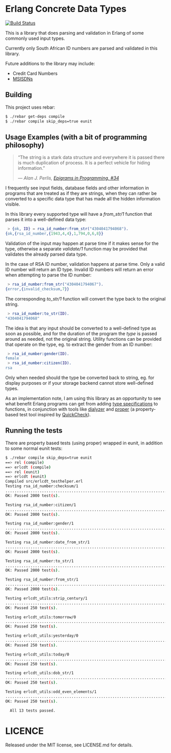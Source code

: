 # Erlang Concrete Data Types

[![Build Status](https://secure.travis-ci.org/apauley/erlcdt.png?branch=master "Build Status")](http://travis-ci.org/apauley/erlcdt)

This is a library that does parsing and validation in Erlang of some
commonly used input types.

Currently only South African ID numbers are parsed and validated in
this library.

Future additions to the library may include:

 - Credit Card Numbers
 - [MSISDNs](http://en.wikipedia.org/wiki/MSISDN)

## Building

This project uses rebar:

```bash
$ ./rebar get-deps compile
$ ./rebar compile skip_deps=true eunit
```

## Usage Examples (with a bit of programming philosophy)

> &ldquo;The string is a stark data structure and everywhere it is passed there is much duplication of process. It is a perfect vehicle for hiding information.&rdquo;
>
> &mdash; <cite>Alan J. Perlis, [Epigrams in Programming, #34](http://www.cs.yale.edu/quotes.html)</cite>

I frequently see input fields, database fields and other information
in programs that are treated as if they are strings, when they can
rather be converted to a specific data type that has made all the
hidden information visible.

In this library every supported type will have a *from_str/1* function
that parses it into a well-defined data type:

```erlang
 > {ok, ID} = rsa_id_number:from_str("4304041794068").
{ok,{rsa_id_number,{1943,4,4},1,794,0,6,8}}
```

Validation of the input may happen at parse time if it makes sense for
the type, otherwise a separate *validate/1* function may be provided
that validates the already parsed data type.

In the case of RSA ID number, validation happens at parse time.
Only a valid ID number will return an ID type.
Invalid ID numbers will return an error when attempting to parse the ID number:

```erlang
 > rsa_id_number:from_str("4304041794067").
{error,{invalid_checksum,7}}
```

The corresponding *to_str/1* function will convert the type back to the
original string.

```erlang
 > rsa_id_number:to_str(ID).
"4304041794068"
```

The idea is that any input should be converted to a well-defined type
as soon as possible, and for the duration of the program the *type* is
passed around as needed, not the original string. Utility functions
can be provided that operate on the type, eg. to extract the gender
from an ID number:

```erlang
 > rsa_id_number:gender(ID).
female
 > rsa_id_number:citizen(ID).
rsa
```

Only when needed should the type be converted back
to string, eg. for display purposes or if your storage backend cannot
store well-defined types.

As an implementation note, I am using this library as an opportunity
to see what benefit Erlang programs can get from adding
[type specifications](http://www.erlang.org/doc/reference_manual/typespec.html)
to functions, in conjunction with tools like
[dialyzer](http://www.erlang.org/doc/man/dialyzer.html) and
[proper](https://github.com/manopapad/proper) (a property-based test
tool inspired by [QuickCheck](http://www.quviq.com/)).

## Running the tests

There are property based tests (using proper) wrapped in eunit, in
addition to some normal eunit tests:

```bash
$ ./rebar compile skip_deps=true eunit
==> rel (compile)
==> erlcdt (compile)
==> rel (eunit)
==> erlcdt (eunit)
Compiled src/erlcdt_testhelper.erl
Testing rsa_id_number:checksum/1
................................................................................................................................................................................................................................................................................................................................................................................................................................................................................................................................................................................................................................................................................................................................................................................................................................................................................................................................................................................................................................................................................................................................................................................................................................................................................................................................................................................................................................................................................................................................................................................................................................................................................................................................................................................................................................................................................................................................................................................................................................................................................
OK: Passed 2000 test(s).

Testing rsa_id_number:citizen/1
................................................................................................................................................................................................................................................................................................................................................................................................................................................................................................................................................................................................................................................................................................................................................................................................................................................................................................................................................................................................................................................................................................................................................................................................................................................................................................................................................................................................................................................................................................................................................................................................................................................................................................................................................................................................................................................................................................................................................................................................................................................................................
OK: Passed 2000 test(s).

Testing rsa_id_number:gender/1
................................................................................................................................................................................................................................................................................................................................................................................................................................................................................................................................................................................................................................................................................................................................................................................................................................................................................................................................................................................................................................................................................................................................................................................................................................................................................................................................................................................................................................................................................................................................................................................................................................................................................................................................................................................................................................................................................................................................................................................................................................................................................
OK: Passed 2000 test(s).

Testing rsa_id_number:date_from_str/1
................................................................................................................................................................................................................................................................................................................................................................................................................................................................................................................................................................................................................................................................................................................................................................................................................................................................................................................................................................................................................................................................................................................................................................................................................................................................................................................................................................................................................................................................................................................................................................................................................................................................................................................................................................................................................................................................................................................................................................................................................................................................................
OK: Passed 2000 test(s).

Testing rsa_id_number:to_str/1
................................................................................................................................................................................................................................................................................................................................................................................................................................................................................................................................................................................................................................................................................................................................................................................................................................................................................................................................................................................................................................................................................................................................................................................................................................................................................................................................................................................................................................................................................................................................................................................................................................................................................................................................................................................................................................................................................................................................................................................................................................................................................
OK: Passed 2000 test(s).

Testing rsa_id_number:from_str/1
................................................................................................................................................................................................................................................................................................................................................................................................................................................................................................................................................................................................................................................................................................................................................................................................................................................................................................................................................................................................................................................................................................................................................................................................................................................................................................................................................................................................................................................................................................................................................................................................................................................................................................................................................................................................................................................................................................................................................................................................................................................................................
OK: Passed 2000 test(s).

Testing erlcdt_utils:strip_century/1
..........................................................................................................................................................................................................................................................
OK: Passed 250 test(s).

Testing erlcdt_utils:tomorrow/0
..........................................................................................................................................................................................................................................................
OK: Passed 250 test(s).

Testing erlcdt_utils:yesterday/0
..........................................................................................................................................................................................................................................................
OK: Passed 250 test(s).

Testing erlcdt_utils:today/0
..........................................................................................................................................................................................................................................................
OK: Passed 250 test(s).

Testing erlcdt_utils:dob_str/1
..........................................................................................................................................................................................................................................................
OK: Passed 250 test(s).

Testing erlcdt_utils:odd_even_elements/1
..........................................................................................................................................................................................................................................................
OK: Passed 250 test(s).

  All 13 tests passed.
```

# LICENCE

Released under the MIT license, see LICENSE.md for details.
